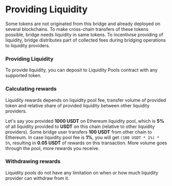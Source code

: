 # Providing Liquidity

Some tokens are not originated from this bridge and already deployed on several blockchains. To make cross-chain transfers of these tokens possible, bridge needs liquidity in same tokens. To incentivise providing of liquidity, bridge distributes part of collected fees during bridging operations to liquidity providers.

### Providing Liquidity

To provide liquidity, you can deposit to Liquidity Pools contract with any supported token.

### Calculating rewards

Liquidity rewards depends on liquidity pool fee, transfer volume of provided token and relative share of provided liquidity between other liquidity providers.

Let's say you provided **1000 USDT** on Ethereum liquidity pool, which is **5%** of all liquidity provided to **USDT** on this chain (relative to other liquidity providers). Some bridge user transfers **100 USDT** from other chain to Ethereum. In case liquidity pool fee is **1%**, you will get `(100 USDT * 1%) * 5%`, resulting in **0.05 USDT** of rewards on this transaction. More volume goes through the pool, more rewards you receive.

### Withdrawing rewards

Liquidity pools do not have any limitation on when or how much liquidity provider can withdraw from it.

